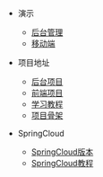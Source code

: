 * 演示
  * [后台管理](http://www.macrozheng.com/admin/index.html)
  * [移动端](http://www.macrozheng.com/app/index.html)

* 项目地址
  * [后台项目](https://github.com/macrozheng/mall)
  * [前端项目](https://github.com/macrozheng/mall-admin-web)
  * [学习教程](https://github.com/macrozheng/mall-learning)
  * [项目骨架](https://github.com/macrozheng/mall-tiny)

* SpringCloud
  * [SpringCloud版本](https://github.com/macrozheng/mall-swarm)
  * [SpringCloud教程](https://github.com/macrozheng/springcloud-learning)
